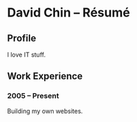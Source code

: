 # David Chin – Résumé

## Profile

I love IT stuff.


## Work Experience

### 2005 – Present

Building my own websites.